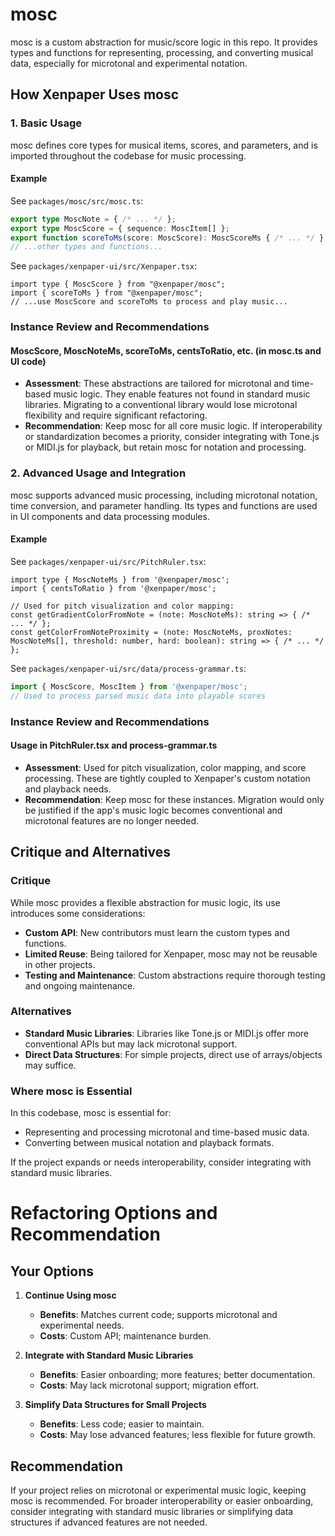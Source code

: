 # mosc

mosc is a custom abstraction for music/score logic in this repo. It provides types and functions for representing, processing, and converting musical data, especially for microtonal and experimental notation.

## How Xenpaper Uses mosc

### 1. Basic Usage

mosc defines core types for musical items, scores, and parameters, and is imported throughout the codebase for music processing.

#### Example

See `packages/mosc/src/mosc.ts`:

```ts
export type MoscNote = { /* ... */ };
export type MoscScore = { sequence: MoscItem[] };
export function scoreToMs(score: MoscScore): MoscScoreMs { /* ... */ }
// ...other types and functions...
```

See `packages/xenpaper-ui/src/Xenpaper.tsx`:

```tsx
import type { MoscScore } from "@xenpaper/mosc";
import { scoreToMs } from "@xenpaper/mosc";
// ...use MoscScore and scoreToMs to process and play music...
```

### Instance Review and Recommendations

#### MoscScore, MoscNoteMs, scoreToMs, centsToRatio, etc. (in mosc.ts and UI code)
- **Assessment**: These abstractions are tailored for microtonal and time-based music logic. They enable features not found in standard music libraries. Migrating to a conventional library would lose microtonal flexibility and require significant refactoring.
- **Recommendation**: Keep mosc for all core music logic. If interoperability or standardization becomes a priority, consider integrating with Tone.js or MIDI.js for playback, but retain mosc for notation and processing.

### 2. Advanced Usage and Integration

mosc supports advanced music processing, including microtonal notation, time conversion, and parameter handling. Its types and functions are used in UI components and data processing modules.

#### Example

See `packages/xenpaper-ui/src/PitchRuler.tsx`:

```tsx
import type { MoscNoteMs } from '@xenpaper/mosc';
import { centsToRatio } from '@xenpaper/mosc';

// Used for pitch visualization and color mapping:
const getGradientColorFromNote = (note: MoscNoteMs): string => { /* ... */ };
const getColorFromNoteProximity = (note: MoscNoteMs, proxNotes: MoscNoteMs[], threshold: number, hard: boolean): string => { /* ... */ };
```

See `packages/xenpaper-ui/src/data/process-grammar.ts`:

```ts
import { MoscScore, MoscItem } from '@xenpaper/mosc';
// Used to process parsed music data into playable scores
```

### Instance Review and Recommendations

#### Usage in PitchRuler.tsx and process-grammar.ts
- **Assessment**: Used for pitch visualization, color mapping, and score processing. These are tightly coupled to Xenpaper's custom notation and playback needs.
- **Recommendation**: Keep mosc for these instances. Migration would only be justified if the app's music logic becomes conventional and microtonal features are no longer needed.

## Critique and Alternatives

### Critique

While mosc provides a flexible abstraction for music logic, its use introduces some considerations:
- **Custom API**: New contributors must learn the custom types and functions.
- **Limited Reuse**: Being tailored for Xenpaper, mosc may not be reusable in other projects.
- **Testing and Maintenance**: Custom abstractions require thorough testing and ongoing maintenance.

### Alternatives

- **Standard Music Libraries**: Libraries like Tone.js or MIDI.js offer more conventional APIs but may lack microtonal support.
- **Direct Data Structures**: For simple projects, direct use of arrays/objects may suffice.

### Where mosc is Essential

In this codebase, mosc is essential for:
- Representing and processing microtonal and time-based music data.
- Converting between musical notation and playback formats.

If the project expands or needs interoperability, consider integrating with standard music libraries.

# Refactoring Options and Recommendation

## Your Options

1. **Continue Using mosc**
   - **Benefits**: Matches current code; supports microtonal and experimental needs.
   - **Costs**: Custom API; maintenance burden.

2. **Integrate with Standard Music Libraries**
   - **Benefits**: Easier onboarding; more features; better documentation.
   - **Costs**: May lack microtonal support; migration effort.

3. **Simplify Data Structures for Small Projects**
   - **Benefits**: Less code; easier to maintain.
   - **Costs**: May lose advanced features; less flexible for future growth.

## Recommendation

If your project relies on microtonal or experimental music logic, keeping mosc is recommended. For broader interoperability or easier onboarding, consider integrating with standard music libraries or simplifying data structures if advanced features are not needed.

